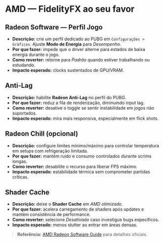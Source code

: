 # AMD — FidelityFX ao seu favor

## Radeon Software — Perfil Jogo
- **Descrição:** crie um perfil dedicado ao PUBG em `Configurações > Gráficos`. Ajuste **Modo de Energia** para *Desempenho*.  
- **Por que fazer:** impede que o driver alterne para estados de baixa energia durante o jogo.  
- **Como reverter:** retorne para *Padrão* quando estiver trabalhando ou estudando.  
- **Impacto esperado:** clocks sustentados de GPU/VRAM.

## Anti-Lag
- **Descrição:** habilite **Radeon Anti-Lag** no perfil do PUBG.  
- **Por que fazer:** reduz a fila de renderização, diminuindo input lag.  
- **Como reverter:** desative o toggle se sentir instabilidade em jogos não suportados.  
- **Impacto esperado:** mira mais responsiva, especialmente em flick shots.

## Radeon Chill (opcional)
- **Descrição:** configure limites mínimo/máximo para controlar temperatura em setups com refrigeração limitada.  
- **Por que fazer:** mantém ruído e consumo controlados durante scrims longas.  
- **Como reverter:** desabilite o recurso para liberar FPS máximo.  
- **Impacto esperado:** estabilidade térmica sem comprometer partidas críticas.

## Shader Cache
- **Descrição:** deixe o **Shader Cache** em *AMD otimizado*.  
- **Por que fazer:** acelera carregamento de shaders após updates e mantém consistência de performance.  
- **Como reverter:** selecione *Desativado* caso investigue bugs específicos.  
- **Impacto esperado:** menos stutter ao entrar em áreas densas.

> **Referência:** [AMD Radeon Software Guide](https://www.amd.com/en/support/kb/faq/dh-182) para detalhes oficiais.

